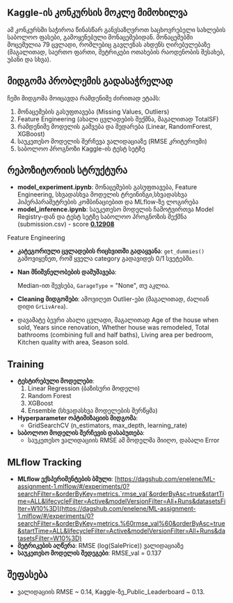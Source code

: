 ## Kaggle-ის კონკურსის მოკლე მიმოხილვა

ამ კონკურსში საჭიროა წინასწარ განვსაზღვროთ საცხოვრებელი სახლების საბოლოო ფასები, გამოყენებული მონაცემებიდან. მონაცემებში მოცემულია 79 ცვლადი, რომლებიც გავლენას ახდენს ღირებულებაზე (მაგალითად, საერთო ფართი, მეტრიკები ოთახების რაოდენობის შესახებ, უბანი და სხვა).

## მიდგომა პრობლემის გადასაჭრელად

ჩემი მიდგომა მოიცავდა რამდენიმე ძირითად ეტაპს:

1. მონაცემების გასუფთავება (Missing Values, Outliers)
2. Feature Engineering (ახალი ცვლადების შექმნა, მაგალითად TotalSF)
3. რამდენიმე მოდელის გაშვება და შედარება (Linear, RandomForest, XGBoost)
4. საუკეთესო მოდელის შერჩევა ვალიდაციაზე (RMSE კრიტერიუმი)
5. საბოლოო პროგნოზი Kaggle-ის ტესტ სეტზე

## რეპოზიტორიის სტრუქტურა

- **model_experiment.ipynb**: მონაცემების გასუფთავება, Feature Engineering, სხვადასხვა მოდელის ტრეინინგი,სხვადასხვა ჰიპერპარამეტრების კომბინაციებით და MLflow-ზე ლოგირება
- **model_inference.ipynb**: საუკეთესო მოდელის ჩამოტვირთვა Model Registry-დან და ტესტ სეტზე საბოლოო პროგნოზის შექმნა (submission.csv) - score [**0.12908**](https://www.kaggle.com/competitions/house-prices-advanced-regression-techniques/submissions#)

Feature Engineering

- **კატეგორიული ცვლადების რიცხვითში გადაყვანა**: `get_dummies()` გამოვიყენეთ, რომ ყველა category გადავიდეს 0/1 სვეტებში.
- **Nan მნიშვნელობების დამუშავება**:
    
    Median-ით შევსება, `GarageType` = "None", თუ აკლია.
    
- **Cleaning მიდგომები**: ამოვიღეთ Outlier-ები (მაგალითად, ძალიან დიდი `GrLivArea`).
- დავამატე ბევრი ახალი ცვლადი, მაგალითად Age of the house when sold, Years since renovation, Whether house was remodeled, Total bathrooms (combining full and half baths), Living area per bedroom, Kitchen quality with area, Season sold.

## Training

- **ტესტირებული მოდელები**:
    1. Linear Regression (ბაზისური მოდელი)
    2. Random Forest
    3. XGBoost
    4. Ensemble (სხვადასხვა მოდელების შერწყმა)
- **Hyperparameter ოპტიმიზაციის მიდგომა**:
    - GridSearchCV (n_estimators, max_depth, learning_rate)
- **საბოლოო მოდელის შერჩევის დასაბუთება**:
    - საუკეთესო ვალიდაციის RMSE ამ მოდელმა მიიღო, დაბალი Error

## MLflow Tracking

- **MLflow ექსპერიმენტების ბმული**: [https://dagshub.com/enelene/ML-assignment-1.mlflow/#/experiments/0?searchFilter=&orderByKey=metrics.`rmse_val`&orderByAsc=true&startTime=ALL&lifecycleFilter=Active&modelVersionFilter=All+Runs&datasetsFilter=W10%3D](https://dagshub.com/enelene/ML-assignment-1.mlflow/#/experiments/0?searchFilter=&orderByKey=metrics.%60rmse_val%60&orderByAsc=true&startTime=ALL&lifecycleFilter=Active&modelVersionFilter=All+Runs&datasetsFilter=W10%3D)
- **მეტრიკების აღწერა**: RMSE (log(SalePrice)) ვალიდაციაზე
- **საუკეთესო მოდელის შედეგები**: RMSE_val = 0.137

## შეფასება

- ვალიდაციის RMSE ~ 0.14, Kaggle-ზე_Public_Leaderboard ~ 0.13.
